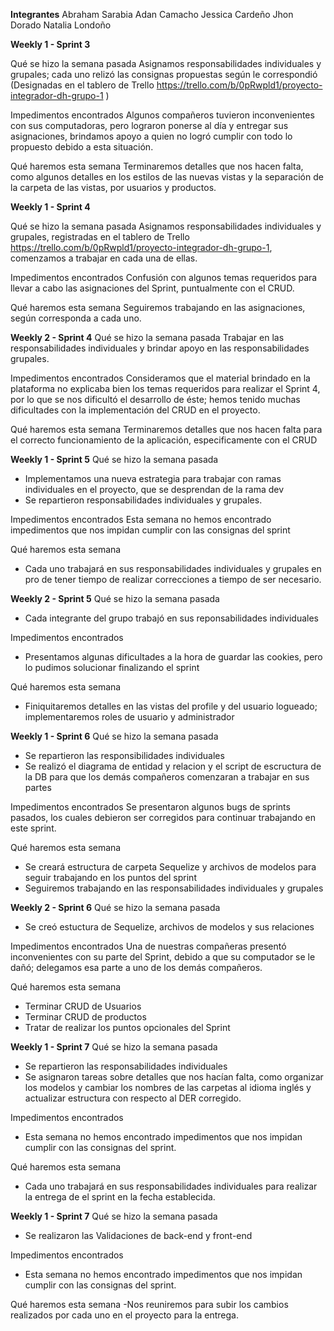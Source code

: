 **Integrantes**
Abraham Sarabia
Adan Camacho
Jessica Cardeño
Jhon Dorado
Natalia Londoño

**Weekly 1 - Sprint 3**

Qué se hizo la semana pasada
Asignamos responsabilidades individuales y grupales; cada uno relizó las consignas propuestas según le correspondió (Designadas en el tablero de Trello https://trello.com/b/0pRwpld1/proyecto-integrador-dh-grupo-1 )

Impedimentos encontrados
Algunos compañeros tuvieron inconvenientes con sus computadoras, pero lograron ponerse al día y entregar sus asignaciones, brindamos apoyo a quien no logró cumplir con todo lo propuesto debido a esta situación.

Qué haremos esta semana
Terminaremos detalles que nos hacen falta, como algunos detalles en los estilos de las nuevas vistas y la separación de la carpeta de las vistas, por usuarios y productos.

**Weekly 1 - Sprint 4**

Qué se hizo la semana pasada
Asignamos responsabilidades individuales y grupales, registradas en el tablero de Trello https://trello.com/b/0pRwpld1/proyecto-integrador-dh-grupo-1, comenzamos a trabajar en cada una de ellas.

Impedimentos encontrados
Confusión con algunos temas requeridos para llevar a cabo las asignaciones del Sprint, puntualmente con el CRUD.

Qué haremos esta semana
Seguiremos trabajando en las asignaciones, según corresponda a cada uno.

**Weekly 2 - Sprint 4**
Qué se hizo la semana pasada
Trabajar en las responsabilidades individuales y brindar apoyo en las responsabilidades grupales.

Impedimentos encontrados
Consideramos que el material brindado en la plataforma no explicaba bien los temas requeridos para realizar el Sprint 4, por lo que se nos dificultó el desarrollo de éste; hemos tenido muchas dificultades con la implementación del CRUD en el proyecto.

Qué haremos esta semana
Terminaremos detalles que nos hacen falta para el correcto funcionamiento de la aplicación, especificamente con el CRUD

**Weekly 1 - Sprint 5**
Qué se hizo la semana pasada
- Implementamos una nueva estrategia para trabajar con ramas individuales en el proyecto, que se desprendan de la rama dev
- Se repartieron responsabilidades individuales y grupales.

Impedimentos encontrados
Esta semana no hemos encontrado impedimentos que nos impidan cumplir con las consignas del sprint

Qué haremos esta semana
- Cada uno trabajará en sus responsabilidades individuales y grupales en pro de tener tiempo de realizar correcciones a tiempo de ser necesario.

**Weekly 2 - Sprint 5**
Qué se hizo la semana pasada
- Cada integrante del grupo trabajó en sus reponsabilidades individuales

Impedimentos encontrados
- Presentamos algunas dificultades a la hora de guardar las cookies, pero lo pudimos solucionar finalizando el sprint
 
Qué haremos esta semana
- Finiquitaremos detalles en las vistas del profile y del usuario logueado; implementaremos roles de usuario y administrador

**Weekly 1 - Sprint 6**
Qué se hizo la semana pasada
- Se repartieron las responsibilidades individuales
- Se realizó el diagrama de entidad y relacion y el script de escructura de la DB para que los demás compañeros comenzaran a trabajar en sus partes

Impedimentos encontrados
Se presentaron algunos bugs de sprints pasados, los cuales debieron ser corregidos para continuar trabajando en este sprint.

Qué haremos esta semana
- Se creará estructura de carpeta Sequelize y archivos de modelos para seguir trabajando en los puntos del sprint
- Seguiremos trabajando en las responsabilidades individuales y grupales

**Weekly 2 - Sprint 6**
Qué se hizo la semana pasada
- Se creó estuctura de Sequelize, archivos de modelos y sus relaciones

Impedimentos encontrados
Una de nuestras compañeras presentó inconvenientes con su parte del Sprint, debido a que su computador se le dañó; delegamos esa parte a uno de los demás compañeros.

Qué haremos esta semana
- Terminar CRUD de Usuarios
- Terminar CRUD de productos
- Tratar de realizar los puntos opcionales del Sprint

**Weekly 1 - Sprint 7**
Qué se hizo la semana pasada
- Se repartieron las responsabilidades individuales
- Se asignaron tareas sobre detalles que nos hacían falta, como organizar los modelos y cambiar los nombres de las carpetas al idioma inglés y actualizar estructura con respecto al DER corregido.

Impedimentos encontrados
- Esta semana no hemos encontrado impedimentos que nos impidan cumplir con las consignas del sprint.

Qué haremos esta semana
- Cada uno trabajará en sus responsabilidades individuales para realizar la entrega de el sprint en la fecha establecida.

**Weekly 1 - Sprint 7**
Qué se hizo la semana pasada
- Se realizaron las Validaciones de back-end y front-end

Impedimentos encontrados
- Esta semana no hemos encontrado impedimentos que nos impidan cumplir con las consignas del sprint.

Qué haremos esta semana
-Nos reuniremos para subir los cambios realizados por cada uno en el proyecto para la entrega.





